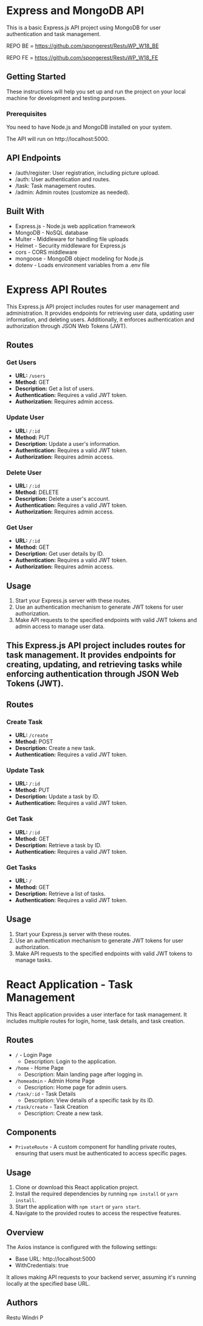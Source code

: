 # Express and MongoDB API

This is a basic Express.js API project using MongoDB for user authentication and task management.

REPO BE = https://github.com/spongerest/RestuWP_W18_BE

REPO FE = https://github.com/spongerest/RestuWP_W18_FE

## Getting Started

These instructions will help you set up and run the project on your local machine for development and testing purposes.

### Prerequisites

You need to have Node.js and MongoDB installed on your system.

The API will run on http://localhost:5000.

## API Endpoints
- /auth/register: User registration, including picture upload.
- /auth: User authentication and routes.
- /task: Task management routes.
- /admin: Admin routes (customize as needed).

## Built With
- Express.js - Node.js web application framework
- MongoDB - NoSQL database
- Multer - Middleware for handling file uploads
- Helmet - Security middleware for Express.js
- cors - CORS middleware
- mongoose - MongoDB object modeling for Node.js
- dotenv - Loads environment variables from a .env file

# Express API Routes

This Express.js API project includes routes for user management and administration. It provides endpoints for retrieving user data, updating user information, and deleting users. Additionally, it enforces authentication and authorization through JSON Web Tokens (JWT).

## Routes

### Get Users

- **URL:** `/users`
- **Method:** GET
- **Description:** Get a list of users.
- **Authentication:** Requires a valid JWT token.
- **Authorization:** Requires admin access.

### Update User

- **URL:** `/:id`
- **Method:** PUT
- **Description:** Update a user's information.
- **Authentication:** Requires a valid JWT token.
- **Authorization:** Requires admin access.

### Delete User

- **URL:** `/:id`
- **Method:** DELETE
- **Description:** Delete a user's account.
- **Authentication:** Requires a valid JWT token.
- **Authorization:** Requires admin access.

### Get User

- **URL:** `/:id`
- **Method:** GET
- **Description:** Get user details by ID.
- **Authentication:** Requires a valid JWT token.
- **Authorization:** Requires admin access.

## Usage

1. Start your Express.js server with these routes.
2. Use an authentication mechanism to generate JWT tokens for user authorization.
3. Make API requests to the specified endpoints with valid JWT tokens and admin access to manage user data.

## This Express.js API project includes routes for task management. It provides endpoints for creating, updating, and retrieving tasks while enforcing authentication through JSON Web Tokens (JWT).

## Routes

### Create Task

- **URL:** `/create`
- **Method:** POST
- **Description:** Create a new task.
- **Authentication:** Requires a valid JWT token.

### Update Task

- **URL:** `/:id`
- **Method:** PUT
- **Description:** Update a task by ID.
- **Authentication:** Requires a valid JWT token.

### Get Task

- **URL:** `/:id`
- **Method:** GET
- **Description:** Retrieve a task by ID.
- **Authentication:** Requires a valid JWT token.

### Get Tasks

- **URL:** `/`
- **Method:** GET
- **Description:** Retrieve a list of tasks.
- **Authentication:** Requires a valid JWT token.

## Usage

1. Start your Express.js server with these routes.
2. Use an authentication mechanism to generate JWT tokens for user authorization.
3. Make API requests to the specified endpoints with valid JWT tokens to manage tasks.

# React Application - Task Management

This React application provides a user interface for task management. It includes multiple routes for login, home, task details, and task creation.

## Routes

- `/` - Login Page
  - Description: Login to the application.
- `/home` - Home Page
  - Description: Main landing page after logging in.
- `/homeadmin` - Admin Home Page
  - Description: Home page for admin users.
- `/task/:id` - Task Details
  - Description: View details of a specific task by its ID.
- `/task/create` - Task Creation
  - Description: Create a new task.

## Components

- `PrivateRoute` - A custom component for handling private routes, ensuring that users must be authenticated to access specific pages.

## Usage

1. Clone or download this React application project.
2. Install the required dependencies by running `npm install` or `yarn install`.
3. Start the application with `npm start` or `yarn start`.
4. Navigate to the provided routes to access the respective features.

## Overview

The Axios instance is configured with the following settings:

- Base URL: http://localhost:5000
- WithCredentials: true

It allows making API requests to your backend server, assuming it's running locally at the specified base URL.

## Authors
Restu Windri P
